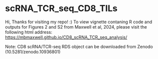 # scRNA_TCR_seq_CD8_TILs
Hi, Thanks for visiting my repo! :) To view vignette contaning R code and outputs for Figures 2 and S2 from Maxwell et al, 2024, please visit the following html address: https://mbmaxwell.github.io/CD8_scRNA_TCR_seq_analysis/

Note: CD8 scRNA/TCR-seq RDS object can be downloaded from Zenodo (10.5281/zenodo.10936801)
